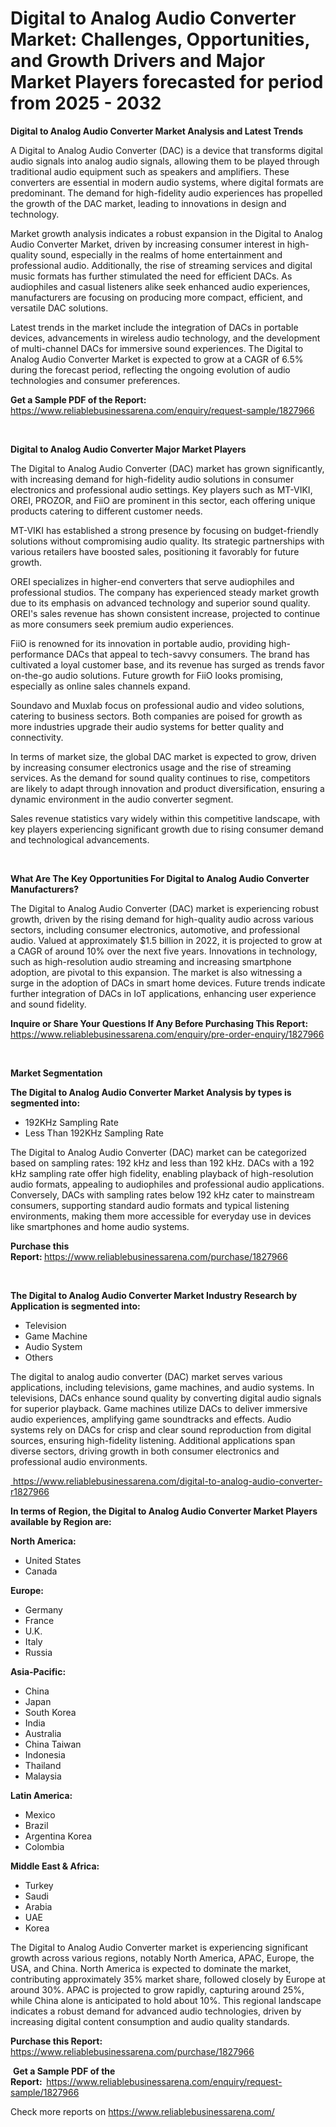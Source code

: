 <p><h1>Digital to Analog Audio Converter Market: Challenges, Opportunities, and Growth Drivers and Major Market Players forecasted for period from 2025 - 2032</h1></p><p><strong>Digital to Analog Audio Converter Market Analysis and Latest Trends</strong></p>
<p><p>A Digital to Analog Audio Converter (DAC) is a device that transforms digital audio signals into analog audio signals, allowing them to be played through traditional audio equipment such as speakers and amplifiers. These converters are essential in modern audio systems, where digital formats are predominant. The demand for high-fidelity audio experiences has propelled the growth of the DAC market, leading to innovations in design and technology.</p><p>Market growth analysis indicates a robust expansion in the Digital to Analog Audio Converter Market, driven by increasing consumer interest in high-quality sound, especially in the realms of home entertainment and professional audio. Additionally, the rise of streaming services and digital music formats has further stimulated the need for efficient DACs. As audiophiles and casual listeners alike seek enhanced audio experiences, manufacturers are focusing on producing more compact, efficient, and versatile DAC solutions.</p><p>Latest trends in the market include the integration of DACs in portable devices, advancements in wireless audio technology, and the development of multi-channel DACs for immersive sound experiences. The Digital to Analog Audio Converter Market is expected to grow at a CAGR of 6.5% during the forecast period, reflecting the ongoing evolution of audio technologies and consumer preferences.</p></p>
<p><strong>Get a Sample PDF of the Report:&nbsp;</strong> <a href="https://www.reliablebusinessarena.com/enquiry/request-sample/1827966?utm_campaign=2458&utm_medium=2&utm_source=Github&utm_content=ia&utm_term=18022025&utm_id=digital-to-analog-audio-converter">https://www.reliablebusinessarena.com/enquiry/request-sample/1827966</a></p>
<p>&nbsp;</p>
<p><strong>Digital to Analog Audio Converter Major Market Players</strong></p>
<p><p>The Digital to Analog Audio Converter (DAC) market has grown significantly, with increasing demand for high-fidelity audio solutions in consumer electronics and professional audio settings. Key players such as MT-VIKI, OREI, PROZOR, and FiiO are prominent in this sector, each offering unique products catering to different customer needs.</p><p>MT-VIKI has established a strong presence by focusing on budget-friendly solutions without compromising audio quality. Its strategic partnerships with various retailers have boosted sales, positioning it favorably for future growth.</p><p>OREI specializes in higher-end converters that serve audiophiles and professional studios. The company has experienced steady market growth due to its emphasis on advanced technology and superior sound quality. OREI's sales revenue has shown consistent increase, projected to continue as more consumers seek premium audio experiences.</p><p>FiiO is renowned for its innovation in portable audio, providing high-performance DACs that appeal to tech-savvy consumers. The brand has cultivated a loyal customer base, and its revenue has surged as trends favor on-the-go audio solutions. Future growth for FiiO looks promising, especially as online sales channels expand.</p><p>Soundavo and Muxlab focus on professional audio and video solutions, catering to business sectors. Both companies are poised for growth as more industries upgrade their audio systems for better quality and connectivity.</p><p>In terms of market size, the global DAC market is expected to grow, driven by increasing consumer electronics usage and the rise of streaming services. As the demand for sound quality continues to rise, competitors are likely to adapt through innovation and product diversification, ensuring a dynamic environment in the audio converter segment. </p><p>Sales revenue statistics vary widely within this competitive landscape, with key players experiencing significant growth due to rising consumer demand and technological advancements.</p></p>
<p>&nbsp;</p>
<p><strong>What Are The Key Opportunities For Digital to Analog Audio Converter Manufacturers?</strong></p>
<p><p>The Digital to Analog Audio Converter (DAC) market is experiencing robust growth, driven by the rising demand for high-quality audio across various sectors, including consumer electronics, automotive, and professional audio. Valued at approximately $1.5 billion in 2022, it is projected to grow at a CAGR of around 10% over the next five years. Innovations in technology, such as high-resolution audio streaming and increasing smartphone adoption, are pivotal to this expansion. The market is also witnessing a surge in the adoption of DACs in smart home devices. Future trends indicate further integration of DACs in IoT applications, enhancing user experience and sound fidelity.</p></p>
<p><strong>Inquire or Share Your Questions If Any Before Purchasing This Report:</strong> <a href="https://www.reliablebusinessarena.com/enquiry/pre-order-enquiry/1827966?utm_campaign=2458&utm_medium=2&utm_source=Github&utm_content=ia&utm_term=18022025&utm_id=digital-to-analog-audio-converter">https://www.reliablebusinessarena.com/enquiry/pre-order-enquiry/1827966</a></p>
<p>&nbsp;</p>
<p><strong>Market Segmentation</strong></p>
<p><strong>The Digital to Analog Audio Converter Market Analysis by types is segmented into:</strong></p>
<p><ul><li>192KHz Sampling Rate</li><li>Less Than 192KHz Sampling Rate</li></ul></p>
<p><p>The Digital to Analog Audio Converter (DAC) market can be categorized based on sampling rates: 192 kHz and less than 192 kHz. DACs with a 192 kHz sampling rate offer high fidelity, enabling playback of high-resolution audio formats, appealing to audiophiles and professional audio applications. Conversely, DACs with sampling rates below 192 kHz cater to mainstream consumers, supporting standard audio formats and typical listening environments, making them more accessible for everyday use in devices like smartphones and home audio systems.</p></p>
<p><strong>Purchase this Report:&nbsp;</strong><a href="https://www.reliablebusinessarena.com/purchase/1827966?utm_campaign=2458&utm_medium=2&utm_source=Github&utm_content=ia&utm_term=18022025&utm_id=digital-to-analog-audio-converter">https://www.reliablebusinessarena.com/purchase/1827966</a></p>
<p>&nbsp;</p>
<p><strong>The Digital to Analog Audio Converter Market Industry Research by Application is segmented into:</strong></p>
<p><ul><li>Television</li><li>Game Machine</li><li>Audio System</li><li>Others</li></ul></p>
<p><p>The digital to analog audio converter (DAC) market serves various applications, including televisions, game machines, and audio systems. In televisions, DACs enhance sound quality by converting digital audio signals for superior playback. Game machines utilize DACs to deliver immersive audio experiences, amplifying game soundtracks and effects. Audio systems rely on DACs for crisp and clear sound reproduction from digital sources, ensuring high-fidelity listening. Additional applications span diverse sectors, driving growth in both consumer electronics and professional audio environments.</p></p>
<p><a href="https://www.reliablebusinessarena.com/digital-to-analog-audio-converter-r1827966?utm_campaign=2458&utm_medium=2&utm_source=Github&utm_content=ia&utm_term=18022025&utm_id=digital-to-analog-audio-converter">&nbsp;https://www.reliablebusinessarena.com/digital-to-analog-audio-converter-r1827966</a></p>
<p><strong>In terms of Region, the Digital to Analog Audio Converter Market Players available by Region are:</strong></p>
<p>
    <p> <strong> North America: </strong>
        <ul>
            <li>United States</li>
            <li>Canada</li>
        </ul>
        </p> 
    <p> <strong> Europe: </strong>
        <ul>
            <li>Germany</li>
            <li>France</li>
            <li>U.K.</li>
            <li>Italy</li>
            <li>Russia</li>
        </ul>
        </p> 
    <p> <strong> Asia-Pacific: </strong>
        <ul>
            <li>China</li>
            <li>Japan</li>
            <li>South Korea</li>
            <li>India</li>
            <li>Australia</li>
            <li>China Taiwan</li>
            <li>Indonesia</li>
            <li>Thailand</li>
            <li>Malaysia</li>
        </ul>
        </p> 
    <p> <strong> Latin America: </strong>
        <ul>
            <li>Mexico</li>
            <li>Brazil</li>
            <li>Argentina Korea</li>
            <li>Colombia</li>
        </ul>
        </p> 
    <p> <strong> Middle East & Africa: </strong>
        <ul>
            <li>Turkey</li>
            <li>Saudi</li>
            <li>Arabia</li>
            <li>UAE</li>
            <li>Korea</li>
        </ul>
    </p>
    </p>
<p><p>The Digital to Analog Audio Converter market is experiencing significant growth across various regions, notably North America, APAC, Europe, the USA, and China. North America is expected to dominate the market, contributing approximately 35% market share, followed closely by Europe at around 30%. APAC is projected to grow rapidly, capturing around 25%, while China alone is anticipated to hold about 10%. This regional landscape indicates a robust demand for advanced audio technologies, driven by increasing digital content consumption and audio quality standards.</p></p>
<p><strong>Purchase this Report: </strong><a href="https://www.reliablebusinessarena.com/purchase/1827966?utm_campaign=2458&utm_medium=2&utm_source=Github&utm_content=ia&utm_term=18022025&utm_id=digital-to-analog-audio-converter">https://www.reliablebusinessarena.com/purchase/1827966</a></p>
<p>&nbsp;<strong>Get a Sample PDF of the Report:&nbsp;&nbsp;</strong><a href="https://www.reliablebusinessarena.com/enquiry/request-sample/1827966?utm_campaign=2458&utm_medium=2&utm_source=Github&utm_content=ia&utm_term=18022025&utm_id=digital-to-analog-audio-converter">https://www.reliablebusinessarena.com/enquiry/request-sample/1827966</a></p>
<p><strong></strong></p>
<p>Check more reports on <a href="https://www.reliablebusinessarena.com/?utm_campaign=2458&utm_medium=2&utm_source=Github&utm_content=ia&utm_term=18022025&utm_id=digital-to-analog-audio-converter">https://www.reliablebusinessarena.com/</a></p>